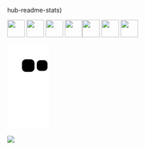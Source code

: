 
hub-readme-stats)

<img src="https://cdn.jsdelivr.net/gh/devicons/devicon/icons/github/github-original.svg" width="40" height="40" /> <img src="https://cdn.jsdelivr.net/gh/devicons/devicon/icons/html5/html5-original-wordmark.svg" width="40" height="40" /> <img src="https://cdn.jsdelivr.net/gh/devicons/devicon/icons/css3/css3-original-wordmark.svg" width="40" height="40"/>
<img src="https://cdn.jsdelivr.net/gh/devicons/devicon/icons/csharp/csharp-original.svg" width="40" height="40" /><img src="https://cdn.jsdelivr.net/gh/devicons/devicon/icons/javascript/javascript-plain.svg" width="40" height="40"  /> <img src="https://cdn.jsdelivr.net/gh/devicons/devicon/icons/ionic/ionic-original.svg" width="40" height="40"  /> <img src="https://cdn.jsdelivr.net/gh/devicons/devicon/icons/figma/figma-original.svg"  width="40" height="40" /> 
          
![Snake animation](https://github.com/tainaraalves14/tainaraalves14/blob/output/github-contribution-grid-snake.svg)      
          
 <div>

<a href="https://instagram.com/taai_aalves" target="_blank"><img src="https://img.shields.io/badge/-Instagram-%23E4405F?style=for-the-badge&logo=instagram&logoColor=white" target="_blank"></a>


          



